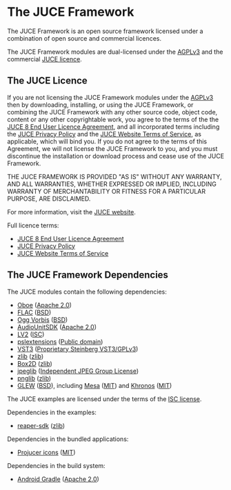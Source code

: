 # The JUCE Framework

The JUCE Framework is an open source framework licensed under a combination of
open source and commercial licences.

The JUCE Framework modules are dual-licensed under the
[AGPLv3](https://www.gnu.org/licenses/agpl-3.0.en.html) and the commercial [JUCE
licence](https://juce.com/legal/juce-8-licence/).

## The JUCE Licence

If you are not licensing the JUCE Framework modules under the
[AGPLv3](https://www.gnu.org/licenses/agpl-3.0.en.html) then by downloading,
installing, or using the JUCE Framework, or combining the JUCE Framework with
any other source code, object code, content or any other copyrightable work, you
agree to the terms of the the [JUCE 8 End User Licence
Agreement](https://juce.com/legal/juce-8-licence/), and all incorporated terms
including the [JUCE Privacy Policy](https://juce.com/legal/juce-privacy-policy/)
and the [JUCE Website Terms of
Service](https://juce.com/legal/juce-website-terms-of-service/), as applicable,
which will bind you. If you do not agree to the terms of this Agreement, we will
not license the JUCE Framework to you, and you must discontinue the installation
or download process and cease use of the JUCE Framework.

THE JUCE FRAMEWORK IS PROVIDED "AS IS" WITHOUT ANY WARRANTY, AND ALL WARRANTIES,
WHETHER EXPRESSED OR IMPLIED, INCLUDING WARRANTY OF MERCHANTABILITY OR FITNESS
FOR A PARTICULAR PURPOSE, ARE DISCLAIMED.

For more information, visit the [JUCE website](https://juce.com).

Full licence terms:
- [JUCE 8 End User Licence Agreement](https://juce.com/legal/juce-8-licence/)
- [JUCE Privacy Policy](https://juce.com/legal/juce-privacy-policy/)
- [JUCE Website Terms of Service](https://juce.com/legal/juce-website-terms-of-service/)

## The JUCE Framework Dependencies

The JUCE modules contain the following dependencies:
- [Oboe](modules/juce_audio_devices/native/oboe/) ([Apache 2.0](modules/juce_audio_devices/native/oboe/LICENSE))
- [FLAC](modules/juce_audio_formats/codecs/flac/) ([BSD](modules/juce_audio_formats/codecs/flac/Flac%20Licence.txt))
- [Ogg Vorbis](modules/juce_audio_formats/codecs/oggvorbis/) ([BSD](modules/juce_audio_formats/codecs/oggvorbis/Ogg%20Vorbis%20Licence.txt))
- [AudioUnitSDK](modules/juce_audio_plugin_client/AU/AudioUnitSDK/) ([Apache 2.0](modules/juce_audio_plugin_client/AU/AudioUnitSDK/LICENSE.txt))
- [LV2](modules/juce_audio_processors/format_types/LV2_SDK/) ([ISC](modules/juce_audio_processors/format_types/LV2_SDK/lv2/COPYING))
- [pslextensions](modules/juce_audio_processors/format_types/pslextensions/ipslcontextinfo.h) ([Public domain](modules/juce_audio_processors/format_types/pslextensions/ipslcontextinfo.h))
- [VST3](modules/juce_audio_processors/format_types/VST3_SDK/) ([Proprietary Steinberg VST3/GPLv3](modules/juce_audio_processors/format_types/VST3_SDK/LICENSE.txt))
- [zlib](modules/juce_core/zip/zlib/) ([zlib](modules/juce_core/zip/zlib/README))
- [Box2D](modules/juce_box2d/box2d/) ([zlib](modules/juce_box2d/box2d/Box2D.h))
- [jpeglib](modules/juce_graphics/image_formats/jpglib/) ([Independent JPEG Group License](modules/juce_graphics/image_formats/jpglib/README))
- [pnglib](modules/juce_graphics/image_formats/pnglib/) ([zlib](modules/juce_graphics/image_formats/pnglib/LICENSE))
- [GLEW](modules/juce_opengl/opengl/juce_gl.h) ([BSD](modules/juce_opengl/opengl/juce_gl.h)), including [Mesa](modules/juce_opengl/opengl/juce_gl.h) ([MIT](modules/juce_opengl/opengl/juce_gl.h)) and [Khronos](modules/juce_opengl/opengl/juce_gl.h) ([MIT](modules/juce_opengl/opengl/juce_gl.h))

The JUCE examples are licensed under the terms of the
[ISC license](http://www.isc.org/downloads/software-support-policy/isc-license/).

Dependencies in the examples:
- [reaper-sdk](examples/Plugins/extern/) ([zlib](examples/Plugins/extern/LICENSE.md))

Dependencies in the bundled applications:
- [Projucer icons](extras/Projucer/Source/Utility/UI/jucer_Icons.cpp) ([MIT](extras/Projucer/Source/Utility/UI/jucer_Icons.cpp))

Dependencies in the build system:
- [Android Gradle](examples/DemoRunner/Builds/Android/gradle/wrapper/LICENSE-for-gradlewrapper.txt) ([Apache 2.0](examples/DemoRunner/Builds/Android/gradle/wrapper/LICENSE-for-gradlewrapper.txt))
